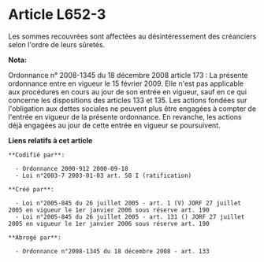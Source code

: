 # Article L652-3

Les sommes recouvrées sont affectées au désintéressement des créanciers selon l'ordre de leurs sûretés.

**Nota:**

Ordonnance n° 2008-1345 du 18 décembre 2008 article 173 : La présente ordonnance entre en vigueur le 15 février 2009. Elle
n'est pas applicable aux procédures en cours au jour de son entrée en vigueur, sauf en ce qui concerne les dispositions des
articles 133 et 135. Les actions fondées sur l'obligation aux dettes sociales ne peuvent plus être engagées à compter de
l'entrée en vigueur de la présente ordonnance. En revanche, les actions déjà engagées au jour de cette entrée en vigueur se
poursuivent.

**Liens relatifs à cet article**

	**Codifié par**:

	  - Ordonnance 2000-912 2000-09-18
	  - Loi n°2003-7 2003-01-03 art. 50 I (ratification)

	**Créé par**:

	  - Loi n°2005-845 du 26 juillet 2005 - art. 1 (V) JORF 27 juillet 2005 en vigueur le 1er janvier 2006 sous réserve art. 190
	  - Loi n°2005-845 du 26 juillet 2005 - art. 131 () JORF 27 juillet 2005 en vigueur le 1er janvier 2006 sous réserve art. 190

	**Abrogé par**:

	  - Ordonnance n°2008-1345 du 18 décembre 2008 - art. 133

